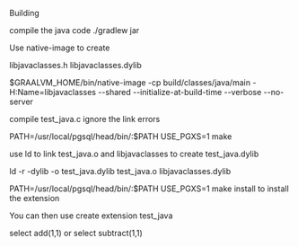 Building

compile the java code
./gradlew jar

Use native-image to create 

libjavaclasses.h
libjavaclasses.dylib

$GRAALVM_HOME/bin/native-image -cp build/classes/java/main -H:Name=libjavaclasses --shared --initialize-at-build-time --verbose --no-server

compile test_java.c ignore the link errors

PATH=/usr/local/pgsql/head/bin/:$PATH USE_PGXS=1 make

use ld to link test_java.o and libjavaclasses to create test_java.dylib

ld -r -dylib -o test_java.dylib test_java.o libjavaclasses.dylib


PATH=/usr/local/pgsql/head/bin/:$PATH USE_PGXS=1 make install to install the extension

You can then use create extension test_java 

select add(1,1)
or select subtract(1,1)



